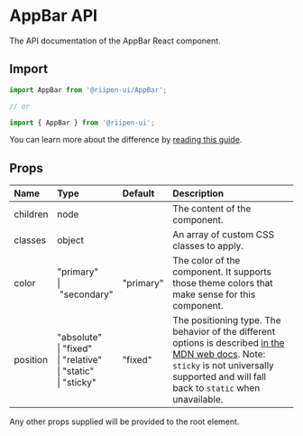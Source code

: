 <!--- This documentation is automatically generated, do not try to edit it. -->

# AppBar API

<p class="description">The API documentation of the AppBar React component.</p>

## Import

```js
import AppBar from '@riipen-ui/AppBar';

// or

import { AppBar } from '@riipen-ui';
```

You can learn more about the difference by [reading this guide](/guides/bundle-size).

## Props

| Name | Type | Default | Description |
|:-----|:-----|:--------|:------------|
| <span class="prop-name">children</span> | <span class="prop-type">node</span> |  | The content of the component. |
| <span class="prop-name">classes</span> | <span class="prop-type">object</span> |  | An array of custom CSS classes to apply. |
| <span class="prop-name">color</span> | <span class="prop-type">"primary"<br>&#124;&nbsp;"secondary"</span> | <span class="prop-default">"primary"</span> | The color of the component. It supports those theme colors that make sense for this component. |
| <span class="prop-name">position</span> | <span class="prop-type">"absolute"<br>&#124;&nbsp;"fixed"<br>&#124;&nbsp;"relative"<br>&#124;&nbsp;"static"<br>&#124;&nbsp;"sticky"</span> | <span class="prop-default">"fixed"</span> | The positioning type. The behavior of the different options is described [in the MDN web docs](https://developer.mozilla.org/en-US/docs/Learn/CSS/CSS_layout/Positioning). Note: `sticky` is not universally supported and will fall back to `static` when unavailable. |


Any other props supplied will be provided to the root element.